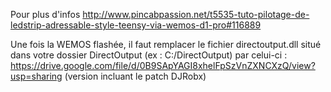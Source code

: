 Pour plus d'infos http://www.pincabpassion.net/t5535-tuto-pilotage-de-ledstrip-adressable-style-teensy-via-wemos-d1-pro#116889

Une fois la WEMOS flashée, il faut remplacer le fichier directoutput.dll situé dans votre dossier DirectOutput (ex : C:/DirectOutput) par celui-ci : https://drive.google.com/file/d/0B9SApYAGI8xhelFpSzVnZXNCXzQ/view?usp=sharing (version incluant le patch DJRobx)
